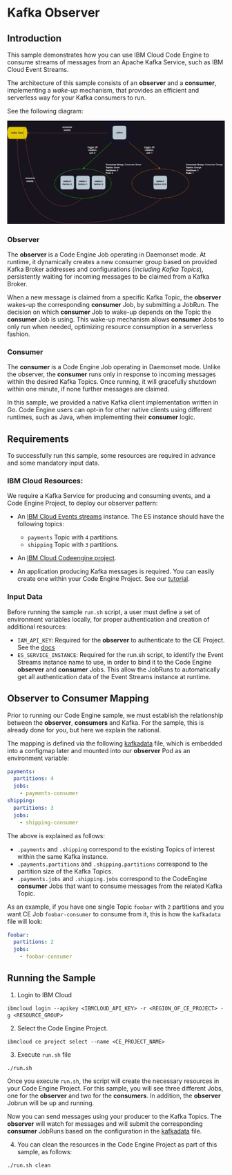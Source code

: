 # Kafka Observer

## Introduction

This sample demonstrates how you can use IBM Cloud Code Engine to consume streams of messages from an Apache Kafka Service, such as IBM Cloud Event Streams.

The architecture of this sample consists of an **observer** and a **consumer**, implementing a _wake-up_ mechanism, that provides an efficient and serverless way for your Kafka consumers to run.

See the following diagram:

![Architecture Diagram](images/kafkapoc.jpg)

### Observer

The **observer** is a Code Engine Job operating in Daemonset mode. At runtime, it dynamically creates a new consumer group based on provided Kafka Broker addresses and configurations (_including Kafka Topics_), persistently waiting for incoming messages to be claimed from a Kafka Broker.

When a new message is claimed from a specific Kafka Topic, the **observer** wakes-up the corresponding **consumer** Job, by submitting a JobRun. The decision on which **consumer** Job to wake-up depends on the Topic the **consumer** Job is using. This wake-up mechanism allows **consumer** Jobs to only run when needed, optimizing resource consumption in a serverless fashion.


### Consumer

The **consumer** is a Code Engine Job operating in Daemonset mode. Unlike the observer, the **consumer** runs only in response to incoming messages within the desired Kafka Topics. Once running, it will gracefully shutdown within one minute, if none further messages are claimed.

In this sample, we provided a native Kafka client implementation written in Go. Code Engine users can opt-in for other native clients using different runtimes, such as Java, when implementing their **consumer** logic.


## Requirements

To successfully run this sample, some resources are required in advance and some mandatory input data.

### IBM Cloud Resources:

We require a Kafka Service for producing and consuming events, and a Code Engine Project, to deploy our observer pattern:

- An [IBM Cloud Events streams](https://cloud.ibm.com/eventstreams-provisioning/6a7f4e38-f218-48ef-9dd2-df408747568e/create) instance. The ES instance should have the following topics:
  - `payments` Topic with `4` partitions.
  - `shipping` Topic with `3` partitions.

- An [IBM Cloud Codeengine project](https://cloud.ibm.com/docs/codeengine?topic=codeengine-manage-project#create-a-project).

- An application producing Kafka messages is required. You can easily create one within your Code Engine Project. See our [tutorial](https://cloud.ibm.com/docs/codeengine?topic=codeengine-subscribe-kafka-tutorial).

### Input Data

Before running the sample `run.sh` script, a user must define a set of environment variables locally, for proper authentication and creation of additional resources:

- `IAM_API_KEY`: Required for the **observer** to authenticate to the CE Project. See the [docs](https://cloud.ibm.com/docs/account?topic=account-manapikey)
- `ES_SERVICE_INSTANCE`: Required for the run.sh script, to identify the Event Streams instance name to use, in order to bind it to the Code Engine **observer** and **consumer** Jobs. This allow the JobRuns to automatically get all authentication data of the Event Streams instance at runtime.

## Observer to Consumer Mapping

Prior to running our Code Engine sample, we must establish the relationship between the **observer**, **consumers** and Kafka. For the sample, this is already done for you, but here we explain the rational.

The mapping is defined via the following [kafkadata](resources/kafkadata) file, which is embedded into a configmap later and mounted into our **observer** Pod as an environment variable:

```yaml
payments:
  partitions: 4
  jobs:
    - payments-consumer
shipping:
  partitions: 3
  jobs:
    - shipping-consumer
```

The above is explained as follows:
- `.payments` and `.shipping` correspond to the existing Topics of interest within the same Kafka instance.
- `.payments.partitions` and `.shipping.partitions` correspond to the partition size of the Kafka Topics.
- `.payments.jobs` and `.shipping.jobs` correspond to the CodeEngine **consumer** Jobs that want to consume messages from the related Kafka Topic.

As an example, if you have one single Topic `foobar` with `2` partitions and you want CE Job `foobar-consumer` to consume from it, this is how the `kafkadata` file will look:

```yaml
foobar:
  partitions: 2
  jobs:
    - foobar-consumer
```

## Running the Sample

1. Login to IBM Cloud

```
ibmcloud login --apikey <IBMCLOUD_API_KEY> -r <REGION_OF_CE_PROJECT> -g <RESOURCE_GROUP>
```

2. Select the Code Engine Project.
```
ibmcloud ce project select --name <CE_PROJECT_NAME>
```

3. Execute `run.sh` file
```
./run.sh
```

Once you execute `run.sh`, the script will create the necessary resources in your Code Engine Project. For this sample, you will see three different Jobs, one for the **observer** and two for the **consumers**. In addition, the **observer** Jobrun will be up and running.

Now you can send messages using your producer to the Kafka Topics. The **observer** will watch for messages and will submit the corresponding **consumer** JobRuns based on the configuration in the [kafkadata](resources/kafkadata) file.

4. You can clean the resources in the Code Engine Project as part of this sample, as follows:

```
./run.sh clean
```
